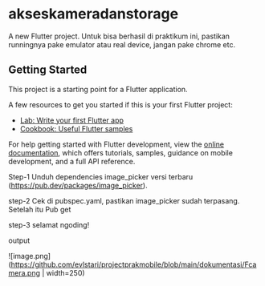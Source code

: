 # akseskameradanstorage

A new Flutter project.
Untuk bisa berhasil di praktikum ini, pastikan runningnya pake emulator atau real device, jangan pake chrome etc.

## Getting Started

This project is a starting point for a Flutter application.

A few resources to get you started if this is your first Flutter project:

- [Lab: Write your first Flutter app](https://docs.flutter.dev/get-started/codelab)
- [Cookbook: Useful Flutter samples](https://docs.flutter.dev/cookbook)

For help getting started with Flutter development, view the
[online documentation](https://docs.flutter.dev/), which offers tutorials,
samples, guidance on mobile development, and a full API reference.

Step-1 
Unduh dependencies image_picker versi terbaru (https://pub.dev/packages/image_picker).

step-2 
Cek di pubspec.yaml, pastikan image_picker sudah terpasang. Setelah itu Pub get

step-3 
selamat ngoding!

output

![image.png](https://github.com/evlstari/projectprakmobile/blob/main/dokumentasi/Fcamera.png | width=250)
